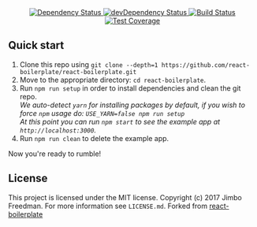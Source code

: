 
<div align="center">
  <!-- Dependency Status -->
  <a href="https://david-dm.org/jimbo-freedman/naggingnelly-web">
    <img src="https://david-dm.org/jimbo-freedman/naggingnelly-web.svg" alt="Dependency Status" />
  </a>
  <!-- devDependency Status -->
  <a href="https://david-dm.org/jimbo-freedman/naggingnelly-web#info=devDependencies">
    <img src="https://david-dm.org/jimbo-freedman/naggingnelly-web/dev-status.svg" alt="devDependency Status" />
  </a>
  <!-- Build Status -->
  <a href="https://travis-ci.org/jimbo-freedman/naggingnelly-web">
    <img src="https://travis-ci.org/jimbo-freedman/naggingnelly-web.svg" alt="Build Status" />
  </a>
  <!-- Test Coverage -->
  <a href="https://coveralls.io/r/jimbo-freedman/naggingnelly-web">
    <img src="https://coveralls.io/repos/github/jimbo-freedman/naggingnelly-web/badge.svg" alt="Test Coverage" />
  </a>
</div>

## Quick start

1. Clone this repo using `git clone --depth=1 https://github.com/react-boilerplate/react-boilerplate.git`
2. Move to the appropriate directory: `cd react-boilerplate`.<br />
3. Run `npm run setup` in order to install dependencies and clean the git repo.<br />
   *We auto-detect `yarn` for installing packages by default, if you wish to force `npm` usage do: `USE_YARN=false npm run setup`*<br />
   *At this point you can run `npm start` to see the example app at `http://localhost:3000`.*
4. Run `npm run clean` to delete the example app.

Now you're ready to rumble!

## License

This project is licensed under the MIT license.
Copyright (c) 2017 Jimbo Freedman.
For more information see `LICENSE.md`.
Forked from <a href="https://www.github.com/react-boilerplate/react-boilerplate">react-boilerplate</a>
